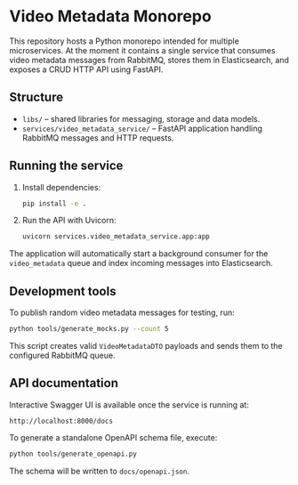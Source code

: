 # Video Metadata Monorepo

This repository hosts a Python monorepo intended for multiple microservices. At the moment it contains a single service that consumes video metadata messages from RabbitMQ, stores them in Elasticsearch, and exposes a CRUD HTTP API using FastAPI.

## Structure

- `libs/` – shared libraries for messaging, storage and data models.
- `services/video_metadata_service/` – FastAPI application handling RabbitMQ messages and HTTP requests.

## Running the service

1. Install dependencies:
   ```bash
   pip install -e .
   ```
2. Run the API with Uvicorn:
   ```bash
   uvicorn services.video_metadata_service.app:app
   ```

The application will automatically start a background consumer for the `video_metadata` queue and index incoming messages into Elasticsearch.

## Development tools

To publish random video metadata messages for testing, run:

```bash
python tools/generate_mocks.py --count 5
```

This script creates valid `VideoMetadataDTO` payloads and sends them to the configured RabbitMQ queue.

## API documentation

Interactive Swagger UI is available once the service is running at:

```
http://localhost:8000/docs
```

To generate a standalone OpenAPI schema file, execute:

```bash
python tools/generate_openapi.py
```

The schema will be written to `docs/openapi.json`.
